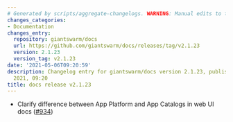 ```yaml
---
# Generated by scripts/aggregate-changelogs. WARNING: Manual edits to this files will be overwritten.
changes_categories:
- Documentation
changes_entry:
  repository: giantswarm/docs
  url: https://github.com/giantswarm/docs/releases/tag/v2.1.23
  version: 2.1.23
  version_tag: v2.1.23
date: '2021-05-06T09:20:59'
description: Changelog entry for giantswarm/docs version 2.1.23, published on 06 May
  2021, 09:20
title: docs release v2.1.23
---
```


- Clarify difference between App Platform and App Catalogs in web UI docs ([#934](https://github.com/giantswarm/docs/pull/934))
